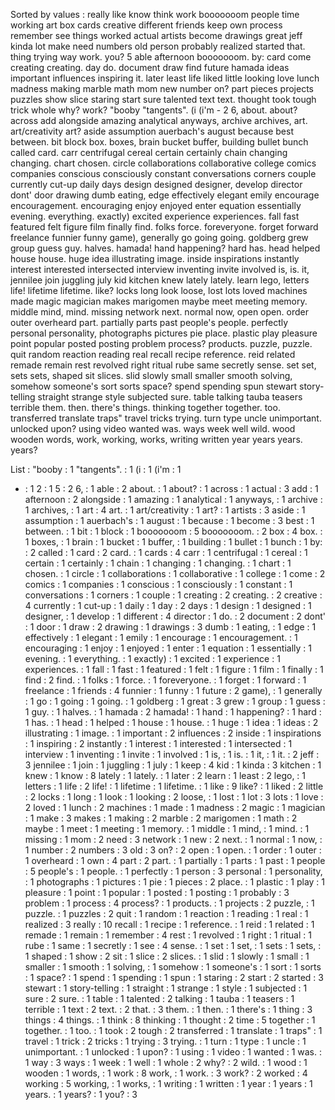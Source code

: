 Sorted by values :
really like know think work booooooom people time working art box cards creative different friends keep own process remember see things worked actual artists become drawings great jeff kinda lot make need numbers old person probably realized started that. thing trying way work. you? 5 able afternoon booooooom. by: card come creating creating. day do. document draw find future hamada ideas important influences inspiring it. later least life liked little looking love lunch madness making marble math mom new number on? part pieces projects puzzles show slice staring start sure talented text text. thought took tough trick whole why? work? "booby "tangents". (i (i'm - 2 6, about. about? across add alongside amazing analytical anyways, archive archives, art. art/creativity art? aside assumption auerbach's august because best between. bit block box. boxes, brain bucket buffer, building bullet bunch called card. carr centrifugal cereal certain certainly chain changing changing. chart chosen. circle collaborations collaborative college comics companies conscious consciously constant conversations corners couple currently cut-up daily days design designed designer, develop director dont' door drawing dumb eating, edge effectively elegant emily encourage encouragement. encouraging enjoy enjoyed enter equation essentially evening. everything. exactly) excited experience experiences. fall fast featured felt figure film finally find. folks force. foreveryone. forget forward freelance funnier funny game), generally go going going. goldberg grew group guess guy. halves. hamada! hand happening? hard has. head helped house house. huge idea illustrating image. inside inspirations instantly interest interested intersected interview inventing invite involved is, is. it, jennilee join juggling july kid kitchen knew lately lately. learn lego, letters life! lifetime lifetime. like? locks long look loose, lost lots loved machines made magic magician makes marigomen maybe meet meeting memory. middle mind, mind. missing network next. normal now, open open. order outer overheard part. partially parts past people's people. perfectly personal personality, photographs pictures pie place. plastic play pleasure point popular posted posting problem process? products. puzzle, puzzle. quit random reaction reading real recall recipe reference. reid related remade remain rest revolved right ritual rube same secretly sense. set set, sets sets, shaped sit slices. slid slowly small smaller smooth solving, somehow someone's sort sorts space? spend spending spun stewart story-telling straight strange style subjected sure. table talking tauba teasers terrible them. then. there's things. thinking together together. too. transferred translate traps" travel tricks trying. turn type uncle unimportant. unlocked upon? using video wanted was. ways week well wild. wood wooden words, work, working, works, writing written year years years. years? 

List :
"booby : 1
"tangents". : 1
(i : 1
(i'm : 1
- : 1
2 : 1
5 : 2
6, : 1
able : 2
about. : 1
about? : 1
across : 1
actual : 3
add : 1
afternoon : 2
alongside : 1
amazing : 1
analytical : 1
anyways, : 1
archive : 1
archives, : 1
art : 4
art. : 1
art/creativity : 1
art? : 1
artists : 3
aside : 1
assumption : 1
auerbach's : 1
august : 1
because : 1
become : 3
best : 1
between. : 1
bit : 1
block : 1
booooooom : 5
booooooom. : 2
box : 4
box. : 1
boxes, : 1
brain : 1
bucket : 1
buffer, : 1
building : 1
bullet : 1
bunch : 1
by: : 2
called : 1
card : 2
card. : 1
cards : 4
carr : 1
centrifugal : 1
cereal : 1
certain : 1
certainly : 1
chain : 1
changing : 1
changing. : 1
chart : 1
chosen. : 1
circle : 1
collaborations : 1
collaborative : 1
college : 1
come : 2
comics : 1
companies : 1
conscious : 1
consciously : 1
constant : 1
conversations : 1
corners : 1
couple : 1
creating : 2
creating. : 2
creative : 4
currently : 1
cut-up : 1
daily : 1
day : 2
days : 1
design : 1
designed : 1
designer, : 1
develop : 1
different : 4
director : 1
do. : 2
document : 2
dont' : 1
door : 1
draw : 2
drawing : 1
drawings : 3
dumb : 1
eating, : 1
edge : 1
effectively : 1
elegant : 1
emily : 1
encourage : 1
encouragement. : 1
encouraging : 1
enjoy : 1
enjoyed : 1
enter : 1
equation : 1
essentially : 1
evening. : 1
everything. : 1
exactly) : 1
excited : 1
experience : 1
experiences. : 1
fall : 1
fast : 1
featured : 1
felt : 1
figure : 1
film : 1
finally : 1
find : 2
find. : 1
folks : 1
force. : 1
foreveryone. : 1
forget : 1
forward : 1
freelance : 1
friends : 4
funnier : 1
funny : 1
future : 2
game), : 1
generally : 1
go : 1
going : 1
going. : 1
goldberg : 1
great : 3
grew : 1
group : 1
guess : 1
guy. : 1
halves. : 1
hamada : 2
hamada! : 1
hand : 1
happening? : 1
hard : 1
has. : 1
head : 1
helped : 1
house : 1
house. : 1
huge : 1
idea : 1
ideas : 2
illustrating : 1
image. : 1
important : 2
influences : 2
inside : 1
inspirations : 1
inspiring : 2
instantly : 1
interest : 1
interested : 1
intersected : 1
interview : 1
inventing : 1
invite : 1
involved : 1
is, : 1
is. : 1
it, : 1
it. : 2
jeff : 3
jennilee : 1
join : 1
juggling : 1
july : 1
keep : 4
kid : 1
kinda : 3
kitchen : 1
knew : 1
know : 8
lately : 1
lately. : 1
later : 2
learn : 1
least : 2
lego, : 1
letters : 1
life : 2
life! : 1
lifetime : 1
lifetime. : 1
like : 9
like? : 1
liked : 2
little : 2
locks : 1
long : 1
look : 1
looking : 2
loose, : 1
lost : 1
lot : 3
lots : 1
love : 2
loved : 1
lunch : 2
machines : 1
made : 1
madness : 2
magic : 1
magician : 1
make : 3
makes : 1
making : 2
marble : 2
marigomen : 1
math : 2
maybe : 1
meet : 1
meeting : 1
memory. : 1
middle : 1
mind, : 1
mind. : 1
missing : 1
mom : 2
need : 3
network : 1
new : 2
next. : 1
normal : 1
now, : 1
number : 2
numbers : 3
old : 3
on? : 2
open : 1
open. : 1
order : 1
outer : 1
overheard : 1
own : 4
part : 2
part. : 1
partially : 1
parts : 1
past : 1
people : 5
people's : 1
people. : 1
perfectly : 1
person : 3
personal : 1
personality, : 1
photographs : 1
pictures : 1
pie : 1
pieces : 2
place. : 1
plastic : 1
play : 1
pleasure : 1
point : 1
popular : 1
posted : 1
posting : 1
probably : 3
problem : 1
process : 4
process? : 1
products. : 1
projects : 2
puzzle, : 1
puzzle. : 1
puzzles : 2
quit : 1
random : 1
reaction : 1
reading : 1
real : 1
realized : 3
really : 10
recall : 1
recipe : 1
reference. : 1
reid : 1
related : 1
remade : 1
remain : 1
remember : 4
rest : 1
revolved : 1
right : 1
ritual : 1
rube : 1
same : 1
secretly : 1
see : 4
sense. : 1
set : 1
set, : 1
sets : 1
sets, : 1
shaped : 1
show : 2
sit : 1
slice : 2
slices. : 1
slid : 1
slowly : 1
small : 1
smaller : 1
smooth : 1
solving, : 1
somehow : 1
someone's : 1
sort : 1
sorts : 1
space? : 1
spend : 1
spending : 1
spun : 1
staring : 2
start : 2
started : 3
stewart : 1
story-telling : 1
straight : 1
strange : 1
style : 1
subjected : 1
sure : 2
sure. : 1
table : 1
talented : 2
talking : 1
tauba : 1
teasers : 1
terrible : 1
text : 2
text. : 2
that. : 3
them. : 1
then. : 1
there's : 1
thing : 3
things : 4
things. : 1
think : 8
thinking : 1
thought : 2
time : 5
together : 1
together. : 1
too. : 1
took : 2
tough : 2
transferred : 1
translate : 1
traps" : 1
travel : 1
trick : 2
tricks : 1
trying : 3
trying. : 1
turn : 1
type : 1
uncle : 1
unimportant. : 1
unlocked : 1
upon? : 1
using : 1
video : 1
wanted : 1
was. : 1
way : 3
ways : 1
week : 1
well : 1
whole : 2
why? : 2
wild. : 1
wood : 1
wooden : 1
words, : 1
work : 8
work, : 1
work. : 3
work? : 2
worked : 4
working : 5
working, : 1
works, : 1
writing : 1
written : 1
year : 1
years : 1
years. : 1
years? : 1
you? : 3
